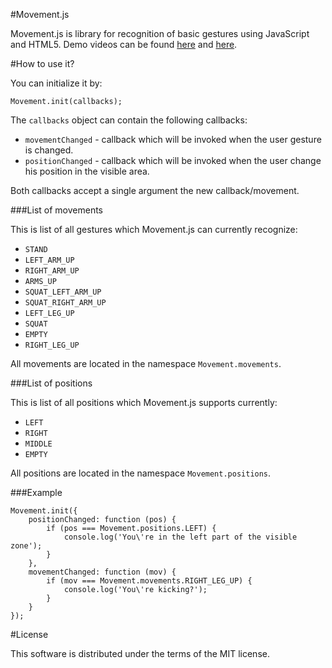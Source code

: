 #Movement.js

Movement.js is library for recognition of basic gestures using JavaScript and HTML5. Demo videos can be found [here](https://www.youtube.com/watch?v=0_yfU_iNUYo) and [here](https://www.youtube.com/watch?v=7C0D2CkD3pc).

#How to use it?

You can initialize it by:

    Movement.init(callbacks);

The `callbacks` object can contain the following callbacks:

* `movementChanged` - callback which will be invoked when the user gesture is changed.
* `positionChanged` - callback which will be invoked when the user change his position in the visible area.

Both callbacks accept a single argument the new callback/movement.

###List of movements

This is list of all gestures which Movement.js can currently recognize:

* `STAND`
* `LEFT_ARM_UP`
* `RIGHT_ARM_UP`
* `ARMS_UP`
* `SQUAT_LEFT_ARM_UP`
* `SQUAT_RIGHT_ARM_UP`
* `LEFT_LEG_UP`
* `SQUAT`
* `EMPTY`
* `RIGHT_LEG_UP`

All movements are located in the namespace `Movement.movements`.

###List of positions

This is list of all positions which Movement.js supports currently:

* `LEFT`
* `RIGHT`
* `MIDDLE`
* `EMPTY`

All positions are located in the namespace `Movement.positions`.

###Example

    Movement.init({
        positionChanged: function (pos) {
            if (pos === Movement.positions.LEFT) {
                console.log('You\'re in the left part of the visible zone');
            }
        },
        movementChanged: function (mov) {
            if (mov === Movement.movements.RIGHT_LEG_UP) {
                console.log('You\'re kicking?');
            }
        }
    });

#License

This software is distributed under the terms of the MIT license.
